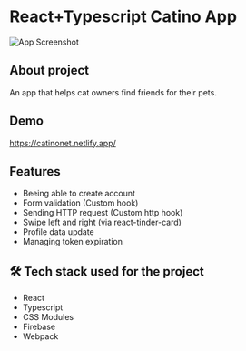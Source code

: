 # React+Typescript Catino App

![App Screenshot](https://catinonet.netlify.app/readmeimg.png)

## About project

An app that helps cat owners find friends for their pets.

## Demo

https://catinonet.netlify.app/

## Features

- Beeing able to create account
- Form validation (Custom hook)
- Sending HTTP request (Custom http hook)
- Swipe left and right (via react-tinder-card)
- Profile data update
- Managing token expiration

## 🛠 Tech stack used for the project

- React
- Typescript
- CSS Modules
- Firebase
- Webpack
